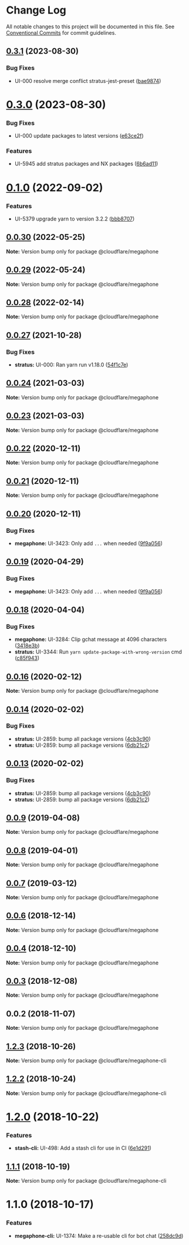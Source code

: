 # Change Log

All notable changes to this project will be documented in this file.
See [Conventional Commits](https://conventionalcommits.org) for commit guidelines.

## [0.3.1](http://stash.cfops.it:7999/fe/stratus/compare/@cloudflare/megaphone@0.3.0...@cloudflare/megaphone@0.3.1) (2023-08-30)


### Bug Fixes

* UI-000 resolve merge conflict stratus-jest-preset ([bae9874](http://stash.cfops.it:7999/fe/stratus/commits/bae9874))





# [0.3.0](http://stash.cfops.it:7999/fe/stratus/compare/@cloudflare/megaphone@0.1.0...@cloudflare/megaphone@0.3.0) (2023-08-30)


### Bug Fixes

* UI-000 update packages to latest versions ([e63ce2f](http://stash.cfops.it:7999/fe/stratus/commits/e63ce2f))


### Features

* UI-5945 add stratus packages and NX packages ([6b6ad11](http://stash.cfops.it:7999/fe/stratus/commits/6b6ad11))





# [0.1.0](http://stash.cfops.it:7999/fe/stratus/compare/@cloudflare/megaphone@0.0.30...@cloudflare/megaphone@0.1.0) (2022-09-02)


### Features

* UI-5379 upgrade yarn to version 3.2.2 ([bbb8707](http://stash.cfops.it:7999/fe/stratus/commits/bbb8707))





## [0.0.30](http://stash.cfops.it:7999/fe/stratus/compare/@cloudflare/megaphone@0.0.29...@cloudflare/megaphone@0.0.30) (2022-05-25)

**Note:** Version bump only for package @cloudflare/megaphone





## [0.0.29](http://stash.cfops.it:7999/fe/stratus/compare/@cloudflare/megaphone@0.0.28...@cloudflare/megaphone@0.0.29) (2022-05-24)

**Note:** Version bump only for package @cloudflare/megaphone





## [0.0.28](http://stash.cfops.it:7999/fe/stratus/compare/@cloudflare/megaphone@0.0.27...@cloudflare/megaphone@0.0.28) (2022-02-14)

**Note:** Version bump only for package @cloudflare/megaphone





## [0.0.27](http://stash.cfops.it:7999/fe/stratus/compare/@cloudflare/megaphone@0.0.24...@cloudflare/megaphone@0.0.27) (2021-10-28)


### Bug Fixes

* **stratus:** UI-000: Ran yarn run v1.18.0 ([54f1c7e](http://stash.cfops.it:7999/fe/stratus/commits/54f1c7e))





## [0.0.24](http://stash.cfops.it:7999/fe/stratus/compare/@cloudflare/megaphone@0.0.23...@cloudflare/megaphone@0.0.24) (2021-03-03)

**Note:** Version bump only for package @cloudflare/megaphone





## [0.0.23](http://stash.cfops.it:7999/fe/stratus/compare/@cloudflare/megaphone@0.0.22...@cloudflare/megaphone@0.0.23) (2021-03-03)

**Note:** Version bump only for package @cloudflare/megaphone





## [0.0.22](http://stash.cfops.it:7999/fe/stratus/compare/@cloudflare/megaphone@0.0.21...@cloudflare/megaphone@0.0.22) (2020-12-11)

**Note:** Version bump only for package @cloudflare/megaphone





## [0.0.21](http://stash.cfops.it:7999/fe/stratus/compare/@cloudflare/megaphone@0.0.20...@cloudflare/megaphone@0.0.21) (2020-12-11)

**Note:** Version bump only for package @cloudflare/megaphone





## [0.0.20](http://stash.cfops.it:7999/fe/stratus/compare/@cloudflare/megaphone@0.0.18...@cloudflare/megaphone@0.0.20) (2020-12-11)


### Bug Fixes

* **megaphone:** UI-3423: Only add `...` when needed ([9f9a056](http://stash.cfops.it:7999/fe/stratus/commits/9f9a056))





## [0.0.19](http://stash.cfops.it:7999/fe/stratus/compare/@cloudflare/megaphone@0.0.18...@cloudflare/megaphone@0.0.19) (2020-04-29)


### Bug Fixes

* **megaphone:** UI-3423: Only add `...` when needed ([9f9a056](http://stash.cfops.it:7999/fe/stratus/commits/9f9a056))





## [0.0.18](http://stash.cfops.it:7999/fe/stratus/compare/@cloudflare/megaphone@0.0.16...@cloudflare/megaphone@0.0.18) (2020-04-04)


### Bug Fixes

* **megaphone:** UI-3284: Clip gchat message at 4096 characters ([3418e3b](http://stash.cfops.it:7999/fe/stratus/commits/3418e3b))
* **stratus:** UI-3344: Run `yarn update-package-with-wrong-version` cmd ([c85f943](http://stash.cfops.it:7999/fe/stratus/commits/c85f943))





## [0.0.16](http://stash.cfops.it:7999/fe/stratus/compare/@cloudflare/megaphone@0.0.14...@cloudflare/megaphone@0.0.16) (2020-02-12)

**Note:** Version bump only for package @cloudflare/megaphone





## [0.0.14](http://stash.cfops.it:7999/fe/stratus/compare/@cloudflare/megaphone@0.0.9...@cloudflare/megaphone@0.0.14) (2020-02-02)


### Bug Fixes

* **stratus:** UI-2859: bump all package versions ([4cb3c90](http://stash.cfops.it:7999/fe/stratus/commits/4cb3c90))
* **stratus:** UI-2859: bump all package versions ([6db21c2](http://stash.cfops.it:7999/fe/stratus/commits/6db21c2))





## [0.0.13](http://stash.cfops.it:7999/fe/stratus/compare/@cloudflare/megaphone@0.0.9...@cloudflare/megaphone@0.0.13) (2020-02-02)


### Bug Fixes

* **stratus:** UI-2859: bump all package versions ([4cb3c90](http://stash.cfops.it:7999/fe/stratus/commits/4cb3c90))
* **stratus:** UI-2859: bump all package versions ([6db21c2](http://stash.cfops.it:7999/fe/stratus/commits/6db21c2))





## [0.0.9](http://stash.cfops.it:7999/fe/stratus/compare/@cloudflare/megaphone@0.0.8...@cloudflare/megaphone@0.0.9) (2019-04-08)

**Note:** Version bump only for package @cloudflare/megaphone





## [0.0.8](http://stash.cfops.it:7999/fe/stratus/compare/@cloudflare/megaphone@0.0.7...@cloudflare/megaphone@0.0.8) (2019-04-01)

**Note:** Version bump only for package @cloudflare/megaphone





## [0.0.7](http://stash.cfops.it:7999/fe/stratus/compare/@cloudflare/megaphone@0.0.6...@cloudflare/megaphone@0.0.7) (2019-03-12)

**Note:** Version bump only for package @cloudflare/megaphone





<a name="0.0.6"></a>
## [0.0.6](http://stash.cfops.it:7999/fe/stratus/compare/@cloudflare/megaphone@0.0.4...@cloudflare/megaphone@0.0.6) (2018-12-14)




**Note:** Version bump only for package @cloudflare/megaphone

<a name="0.0.4"></a>
## [0.0.4](http://stash.cfops.it:7999/fe/stratus/compare/@cloudflare/megaphone@0.0.3...@cloudflare/megaphone@0.0.4) (2018-12-10)




**Note:** Version bump only for package @cloudflare/megaphone

<a name="0.0.3"></a>
## [0.0.3](http://stash.cfops.it:7999/fe/stratus/compare/@cloudflare/megaphone@0.0.2...@cloudflare/megaphone@0.0.3) (2018-12-08)




**Note:** Version bump only for package @cloudflare/megaphone

<a name="0.0.2"></a>
## 0.0.2 (2018-11-07)




**Note:** Version bump only for package @cloudflare/megaphone

<a name="1.2.3"></a>
## [1.2.3](http://stash.cfops.it:7999/fe/stratus/compare/@cloudflare/megaphone-cli@1.2.2...@cloudflare/megaphone-cli@1.2.3) (2018-10-26)




**Note:** Version bump only for package @cloudflare/megaphone-cli

<a name="1.2.2"></a>
## [1.2.2](http://stash.cfops.it:7999/fe/stratus/compare/@cloudflare/megaphone-cli@1.2.0...@cloudflare/megaphone-cli@1.2.2) (2018-10-24)




**Note:** Version bump only for package @cloudflare/megaphone-cli

<a name="1.2.0"></a>
# [1.2.0](http://stash.cfops.it:7999/fe/stratus/compare/@cloudflare/megaphone-cli@1.1.1...@cloudflare/megaphone-cli@1.2.0) (2018-10-22)


### Features

* **stash-cli:** UI-498: Add a stash cli for use in CI ([6e1d291](http://stash.cfops.it:7999/fe/stratus/commits/6e1d291))




<a name="1.1.1"></a>
## [1.1.1](http://stash.cfops.it:7999/fe/stratus/compare/@cloudflare/megaphone-cli@1.1.0...@cloudflare/megaphone-cli@1.1.1) (2018-10-19)




**Note:** Version bump only for package @cloudflare/megaphone-cli

<a name="1.1.0"></a>
# 1.1.0 (2018-10-17)


### Features

* **megaphone-cli:** UI-1374: Make a re-usable cli for bot chat ([258dc9d](http://stash.cfops.it:7999/fe/stratus/commits/258dc9d))
